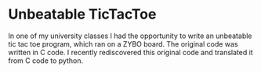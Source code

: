# Unbeatable TicTacToe
In one of my university classes I had the opportunity to write an unbeatable tic tac toe program, which ran on a ZYBO board. The original code was written in C code. I recently rediscovered this original code and translated it from C code to python.
